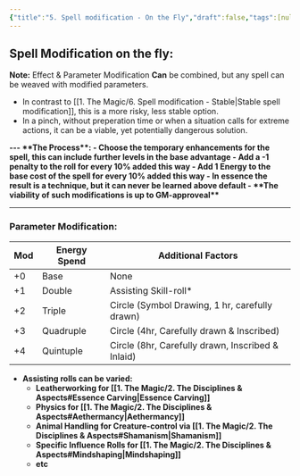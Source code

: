 ```yaml
---
{"title":"5. Spell modification - On the Fly","draft":false,"tags":[null],"publish":true,"path":"1. The Magic/5. Spell modification - On the Fly.md","permalink":"/1-the-magic/5-spell-modification-on-the-fly/","PassFrontmatter":true}
---
```


## Spell Modification on the fly:

**Note:** Effect & Parameter Modification **Can** be combined, but any spell can be weaved with modified parameters.

- In contrast to [[1. The Magic/6. Spell modification - Stable\|Stable spell modification]], this is a more risky, less stable option.
- In a pinch, without preperation time or when a situation calls for extreme actions, it can be a viable, yet potentially dangerous solution.
<b>
---
**The Process**:
- Choose the temporary enhancements for the spell, this can include further levels in the base advantage
- Add a -1 penalty to the roll for every 10% added this way
- Add 1 Energy to the base cost of the spell for every 10% added this way
- In essence the result is a technique, but it can never be learned above default
- **The viability of such modifications is up to GM-approveal**

---

### Parameter Modification:

| Mod | Energy Spend | Additional Factors                                |
| --- | ------------ | ------------------------------------------------- |
| +0  | Base         | None                                              |
| +1  | Double       | Assisting Skill-roll*                             |
| +2  | Triple       | Circle (Symbol Drawing, 1 hr, carefully drawn)    |
| +3  | Quadruple    | Circle (4hr, Carefully drawn & Inscribed)         |
| +4  | Quintuple    | Circle (8hr, Carefully drawn, Inscribed & Inlaid) | 

* Assisting rolls can be varied:
  - Leatherworking for [[1. The Magic/2. The Disciplines & Aspects#Essence Carving\|Essence Carving]]
  - Physics for [[1. The Magic/2. The Disciplines & Aspects#Aethermancy\|Aethermancy]]
  - Animal Handling for Creature-control via [[1. The Magic/2. The Disciplines & Aspects#Shamanism\|Shamanism]]
  - Specific Influence Rolls for [[1. The Magic/2. The Disciplines & Aspects#Mindshaping\|Mindshaping]]
  - etc